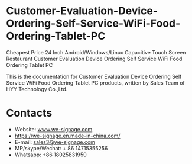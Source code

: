# Customer-Evaluation-Device-Ordering-Self-Service-WiFi-Food-Ordering-Tablet-PC
Cheapest Price 24 Inch Android/Windows/Linux Capacitive Touch Screen Restaurant Customer Evaluation Device Ordering Self Service WiFi Food Ordering Tablet PC

This is the documentation for Customer Evaluation Device Ordering Self Service WiFi Food Ordering Tablet PC products, written by Sales Team of HYY Technology Co.,Ltd.

# Contacts
- Website: www.we-signage.com
- https://we-signage.en.made-in-china.com/
- E-mail: sales3@we-signage.com
- MP/skype/Wechat: + 86 14715355256
- Whatsapp: +86 18025831950
